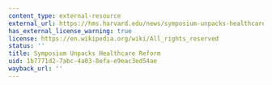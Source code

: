```yaml
---
content_type: external-resource
external_url: https://hms.harvard.edu/news/symposium-unpacks-healthcare-reform
has_external_license_warning: true
license: https://en.wikipedia.org/wiki/All_rights_reserved
status: ''
title: Symposium Unpacks Healthcare Reform
uid: 1b7771d2-7abc-4a03-8efa-e9eac3ed54ae
wayback_url: ''
---
```


